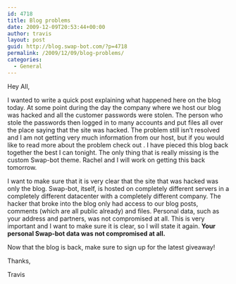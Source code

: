 ```yaml
---
id: 4718
title: Blog problems
date: 2009-12-09T20:53:44+00:00
author: travis
layout: post
guid: http://blog.swap-bot.com/?p=4718
permalink: /2009/12/09/blog-problems/
categories:
  - General
---
```

Hey All,

I wanted to write a quick post explaining what happened here on the blog today. At some point during the day the company where we host our blog was hacked and all the customer passwords were stolen. The person who stole the passwords then logged in to many accounts and put files all over the place saying that the site was hacked. The problem still isn&#8217;t resolved and I am not getting very much information from our host, but if you would like to read more about the problem check out . I have pieced this blog back together the best I can tonight. The only thing that is really missing is the custom Swap-bot theme. Rachel and I will work on getting this back tomorrow.

I want to make sure that it is very clear that the site that was hacked was only the blog. Swap-bot, itself, is hosted on completely different servers in a completely different datacenter with a completely different company. The hacker that broke into the blog only had access to our blog posts, comments (which are all public already) and files. Personal data, such as your address and partners, was not compromised at all. This is very important and I want to make sure it is clear, so I will state it again. **Your personal Swap-bot data was not compromised at all.** 

Now that the blog is back, make sure to sign up for the latest giveaway!

Thanks,
  
Travis